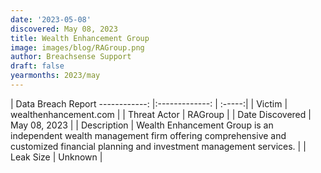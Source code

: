 ```yaml
---
date: '2023-05-08'
discovered: May 08, 2023
title: Wealth Enhancement Group
image: images/blog/RAGroup.png
author: Breachsense Support
draft: false
yearmonths: 2023/may
---
```



| Data Breach Report
------------:     |:-------------:    | :-----:|
| Victim      | wealthenhancement.com      | 
| Threat Actor      | RAGroup      | 
| Date Discovered      | May 08, 2023      | 
| Description      | Wealth Enhancement Group is an independent wealth management firm offering comprehensive and customized financial planning and investment management services.      | 
| Leak Size      | Unknown      | 

